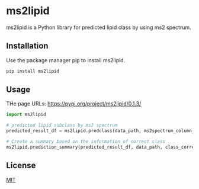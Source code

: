 # ms2lipid

ms2lipid is a Python library for predicted lipid class by using ms2 spectrum.

## Installation

Use the package manager pip to install ms2lipid.

```bash
pip install ms2lipid
```

## Usage
THe page URLs:
https://pypi.org/project/ms2lipid/0.1.3/

```python
import ms2lipid

# predicted lipid subclass by ms2 spectrum
predicted_result_df = ms2lipid.predclass(data_path, ms2spectrum_column_name, precurcerion_column_name, ionmode)

# Create a summary based on the information of correct class
ms2lipid.prediction_summary(predicted_result_df, data_path, class_correct_column_name)
```

## License

[MIT](https://choosealicense.com/licenses/mit/)
